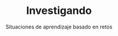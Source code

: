 ---
title: "Investigando"
url: "/recursos-fisica-quimica/actividades-juegos/2eso/investigando"
subtitle: Situaciones de aprendizaje basado en retos
summary: "<code style='color: #2E3440;background:#88C0D0'>NOVEDAD</code><br>Situaciones de aprendizaje basado en retos."
breadcrumbs: ["recursos-fisica-quimica","actividades-juegos-2eso"]
tags:
- actividades
- 2º ESO
- actividad-científica
- materia
- movimiento
- fuerzas
- energía
- eXeLearning
categories:
- Física
- Química
weight: 3

# Optional external URL for project (replaces project detail page).
external_link: "https://cedec.intef.es/situaciones-de-aprendizaje-edia-para-fisica-y-quimica-en-2o-de-eso/"

image:
  preview_only: true

links:
- icon_pack: fas
  icon: external-link
  name: Infografía
  url: https://cedec.intef.es/wp-content/uploads/2023/01/esquema_investigando2.pdf
---